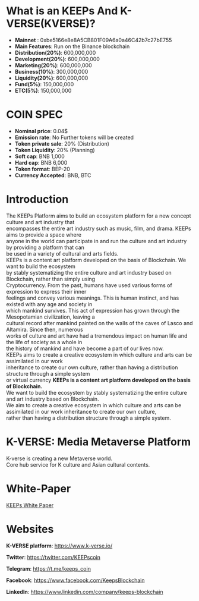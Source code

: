 # What is an KEEPs And K-VERSE(KVERSE)?

* **Mainnet** : 0xbe5166e8e8A5CB801F09A6a0a46C42b7c27bE755  
* **Main Features**: Run on the Binance blockchain  
* **Distribution(20%)**: 600,000,000  
* **Development(20%)**: 600,000,000  
* **Marketing(20%)**: 600,000,000  
* **Business(10%)**: 300,000,000  
* **Liquidity(20%)**: 600,000,000  
* **Fund(5%)**: 150,000,000  
* **ETC(5%)**: 150,000,000  

# COIN SPEC

* **Nominal price**: 0.04$  
* **Emission rate**: No Further tokens will be created  
* **Token private sale**: 20% (Distribution)  
* **Token Liquidity**: 20% (Planning)  
* **Soft cap**: BNB 1,000  
* **Hard cap**: BNB 6,000
* **Token format**: BEP-20  
* **Currency Accepted**: BNB, BTC


# Introduction

The KEEPs Platform aims to build an ecosystem platform for a new concept culture and art industry that  
encompasses the entire art industry such as music, film, and drama. KEEPs aims to provide a space where  
anyone in the world can participate in and run the culture and art industry by providing a platform that can  
be used in a variety of cultural and arts fields.  
KEEPs is a content art platform developed on the basis of Blockchain. We want to build the ecosystem  
by stably systematizing the entire culture and art industry based on Blockchain, rather than simply using  
Cryptocurrency. From the past, humans have used various forms of expression to express their inner  
feelings and convey various meanings. This is human instinct, and has existed with any age and society in  
which mankind survives. This act of expression has grown through the Mesopotamian civilization, leaving a  
cultural record after mankind painted on the walls of the caves of Lasco and Altamira. Since then, numerous  
works of culture and art have had a tremendous impact on human life and the life of society as a whole in  
the history of mankind and have become a part of our lives now.  
KEEPs aims to create a creative ecosystem in which culture and arts can be assimilated in our work  
inheritance to create our own culture, rather than having a distribution structure through a simple system  
or virtual currency
**KEEPs is a content art platform developed on the basis of Blockchain.**  
We want to build the ecosystem by stably systematizing the entire culture and art industry based on Blockchain.   
We aim to create a creative ecosystem in which culture and arts can be assimilated in our work inheritance to create our own culture,  
rather than having a distribution structure through a simple system.

# K-VERSE: Media Metaverse Platform

K-verse is creating a new Metaverse world.  
Core hub service for K culture and Asian cultural contents.

# White-Paper

[KEEPs White Paper](https://www.keepscoin.com/data/keeps_whitepaper_v1011_english.pdf)

# Websites

**K-VERSE platform**: https://www.k-verse.io/

**Twitter**: https://twitter.com/KEEPscoin

**Telegram**: https://t.me/keeps_coin

**Facebook**: https://www.facebook.com/KeepsBlockchain

**LinkedIn**: https://www.linkedin.com/company/keeps-blockchain
